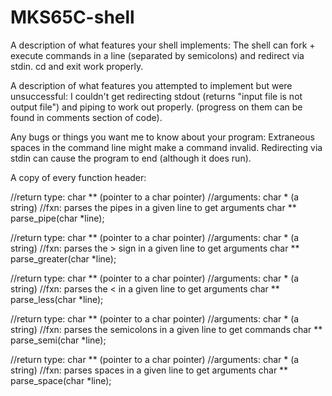 # MKS65C-shell

A description of what features your shell implements:
The shell can fork + execute commands in a line (separated by semicolons) and redirect via stdin. cd and exit work properly.


A description of what features you attempted to implement but were unsuccessful:
I couldn't get redirecting stdout (returns "input file is not output file") and piping to work out properly. (progress on them can be found in comments section of code).


Any bugs or things you want me to know about your program:
Extraneous spaces in the command line might make a command invalid.
Redirecting via stdin can cause the program to end (although it does run).


A copy of every function header:

//return type: char ** (pointer to a char pointer)
//arguments: char * (a string)
//fxn: parses the pipes in a given line to get arguments
char ** parse_pipe(char *line);

//return type: char ** (pointer to a char pointer)
//arguments: char * (a string)
//fxn: parses the > sign in a given line to get arguments
char ** parse_greater(char *line);

//return type: char ** (pointer to a char pointer)
//arguments: char * (a string)
//fxn: parses the < in a given line to get arguments
char ** parse_less(char *line);

//return type: char ** (pointer to a char pointer)
//arguments: char * (a string)
//fxn: parses the semicolons in a given line to get commands
char ** parse_semi(char *line);

//return type: char ** (pointer to a char pointer)
//arguments: char * (a string)
//fxn: parses spaces in a given line to get arguments
char ** parse_space(char *line);

